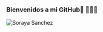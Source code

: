 ### Bienvenidos a mi GitHub👋 👩🏾‍💻

![Soraya Sanchez](https://user-images.githubusercontent.com/100691940/168684733-b85f07e2-f89b-4632-b7c9-01a9be6ec448.png)
<!--
**SanchezSoraya/SanchezSoraya** is a ✨ _special_ ✨ repository because its `README.md` (this file) appears on your GitHub profile.

Here are some ideas to get you started:

- 🔭 I’m currently working on ...
- 🌱 I’m currently learning ...
- 👯 I’m looking to collaborate on ...
- 🤔 I’m looking for help with ...
- 💬 Ask me about ...
- 📫 How to reach me: ...
- 😄 Pronouns: ...
- ⚡ Fun fact: ...
-->
